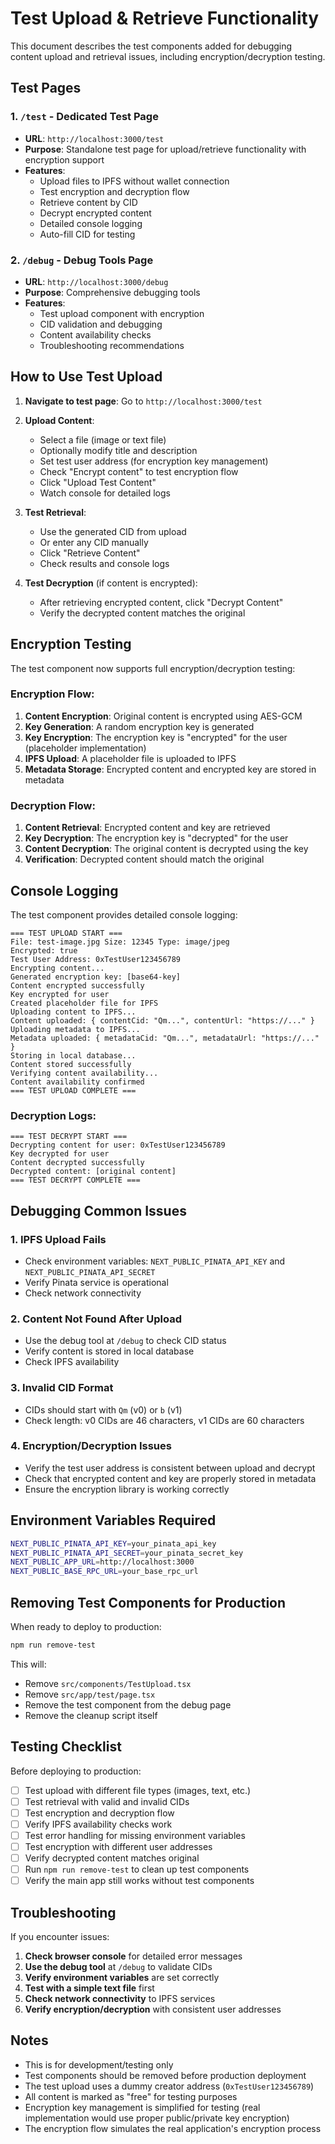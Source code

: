 # Test Upload & Retrieve Functionality

This document describes the test components added for debugging content upload and retrieval issues, including encryption/decryption testing.

## Test Pages

### 1. `/test` - Dedicated Test Page
- **URL**: `http://localhost:3000/test`
- **Purpose**: Standalone test page for upload/retrieve functionality with encryption support
- **Features**: 
  - Upload files to IPFS without wallet connection
  - Test encryption and decryption flow
  - Retrieve content by CID
  - Decrypt encrypted content
  - Detailed console logging
  - Auto-fill CID for testing

### 2. `/debug` - Debug Tools Page
- **URL**: `http://localhost:3000/debug`
- **Purpose**: Comprehensive debugging tools
- **Features**:
  - Test upload component with encryption
  - CID validation and debugging
  - Content availability checks
  - Troubleshooting recommendations

## How to Use Test Upload

1. **Navigate to test page**: Go to `http://localhost:3000/test`

2. **Upload Content**:
   - Select a file (image or text file)
   - Optionally modify title and description
   - Set test user address (for encryption key management)
   - Check "Encrypt content" to test encryption flow
   - Click "Upload Test Content"
   - Watch console for detailed logs

3. **Test Retrieval**:
   - Use the generated CID from upload
   - Or enter any CID manually
   - Click "Retrieve Content"
   - Check results and console logs

4. **Test Decryption** (if content is encrypted):
   - After retrieving encrypted content, click "Decrypt Content"
   - Verify the decrypted content matches the original

## Encryption Testing

The test component now supports full encryption/decryption testing:

### Encryption Flow:
1. **Content Encryption**: Original content is encrypted using AES-GCM
2. **Key Generation**: A random encryption key is generated
3. **Key Encryption**: The encryption key is "encrypted" for the user (placeholder implementation)
4. **IPFS Upload**: A placeholder file is uploaded to IPFS
5. **Metadata Storage**: Encrypted content and encrypted key are stored in metadata

### Decryption Flow:
1. **Content Retrieval**: Encrypted content and key are retrieved
2. **Key Decryption**: The encryption key is "decrypted" for the user
3. **Content Decryption**: The original content is decrypted using the key
4. **Verification**: Decrypted content should match the original

## Console Logging

The test component provides detailed console logging:

```
=== TEST UPLOAD START ===
File: test-image.jpg Size: 12345 Type: image/jpeg
Encrypted: true
Test User Address: 0xTestUser123456789
Encrypting content...
Generated encryption key: [base64-key]
Content encrypted successfully
Key encrypted for user
Created placeholder file for IPFS
Uploading content to IPFS...
Content uploaded: { contentCid: "Qm...", contentUrl: "https://..." }
Uploading metadata to IPFS...
Metadata uploaded: { metadataCid: "Qm...", metadataUrl: "https://..." }
Storing in local database...
Content stored successfully
Verifying content availability...
Content availability confirmed
=== TEST UPLOAD COMPLETE ===
```

### Decryption Logs:
```
=== TEST DECRYPT START ===
Decrypting content for user: 0xTestUser123456789
Key decrypted for user
Content decrypted successfully
Decrypted content: [original content]
=== TEST DECRYPT COMPLETE ===
```

## Debugging Common Issues

### 1. IPFS Upload Fails
- Check environment variables: `NEXT_PUBLIC_PINATA_API_KEY` and `NEXT_PUBLIC_PINATA_API_SECRET`
- Verify Pinata service is operational
- Check network connectivity

### 2. Content Not Found After Upload
- Use the debug tool at `/debug` to check CID status
- Verify content is stored in local database
- Check IPFS availability

### 3. Invalid CID Format
- CIDs should start with `Qm` (v0) or `b` (v1)
- Check length: v0 CIDs are 46 characters, v1 CIDs are 60 characters

### 4. Encryption/Decryption Issues
- Verify the test user address is consistent between upload and decrypt
- Check that encrypted content and key are properly stored in metadata
- Ensure the encryption library is working correctly

## Environment Variables Required

```bash
NEXT_PUBLIC_PINATA_API_KEY=your_pinata_api_key
NEXT_PUBLIC_PINATA_API_SECRET=your_pinata_secret_key
NEXT_PUBLIC_APP_URL=http://localhost:3000
NEXT_PUBLIC_BASE_RPC_URL=your_base_rpc_url
```

## Removing Test Components for Production

When ready to deploy to production:

```bash
npm run remove-test
```

This will:
- Remove `src/components/TestUpload.tsx`
- Remove `src/app/test/page.tsx`
- Remove the test component from the debug page
- Remove the cleanup script itself

## Testing Checklist

Before deploying to production:

- [ ] Test upload with different file types (images, text, etc.)
- [ ] Test retrieval with valid and invalid CIDs
- [ ] Test encryption and decryption flow
- [ ] Verify IPFS availability checks work
- [ ] Test error handling for missing environment variables
- [ ] Test encryption with different user addresses
- [ ] Verify decrypted content matches original
- [ ] Run `npm run remove-test` to clean up test components
- [ ] Verify the main app still works without test components

## Troubleshooting

If you encounter issues:

1. **Check browser console** for detailed error messages
2. **Use the debug tool** at `/debug` to validate CIDs
3. **Verify environment variables** are set correctly
4. **Test with a simple text file** first
5. **Check network connectivity** to IPFS services
6. **Verify encryption/decryption** with consistent user addresses

## Notes

- This is for development/testing only
- Test components should be removed before production deployment
- The test upload uses a dummy creator address (`0xTestUser123456789`)
- All content is marked as "free" for testing purposes
- Encryption key management is simplified for testing (real implementation would use proper public/private key encryption)
- The encryption flow simulates the real application's encryption process 